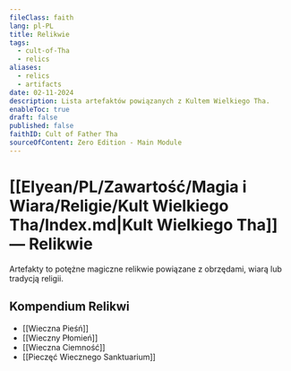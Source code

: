 ```yaml
---
fileClass: faith
lang: pl-PL
title: Relikwie
tags:
  - cult-of-Tha
  - relics
aliases:
  - relics
  - artifacts
date: 02-11-2024
description: Lista artefaktów powiązanych z Kultem Wielkiego Tha.
enableToc: true
draft: false
published: false
faithID: Cult of Father Tha
sourceOfContent: Zero Edition - Main Module
---
```


# [[Elyean/PL/Zawartość/Magia i Wiara/Religie/Kult Wielkiego Tha/Index.md|Kult Wielkiego Tha]] — Relikwie

Artefakty to potężne magiczne relikwie powiązane z obrzędami, wiarą lub tradycją religii.

## Kompendium Relikwi

- [[Wieczna Pieśń]]
- [[Wieczny Płomień]]
- [[Wieczna Ciemność]]
- [[Pieczęć Wiecznego Sanktuarium]]